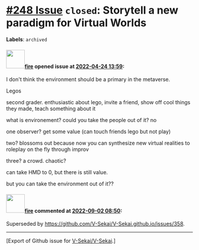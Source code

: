 # [\#248 Issue](https://github.com/V-Sekai/V-Sekai/issues/248) `closed`: Storytell a new paradigm for Virtual Worlds
**Labels**: `archived`


#### <img src="https://avatars.githubusercontent.com/u/32321?u=c2e06a3d2b49a467aa907e54aa259516440267cc&v=4" width="50">[fire](https://github.com/fire) opened issue at [2022-04-24 13:59](https://github.com/V-Sekai/V-Sekai/issues/248):

I don't think the environment should be a primary in the metaverse.

Legos

second grader. enthusiastic about lego, invite a friend, show off cool things they made, teach something about it

what is environement?
could you take the people out of it? no

one observer? get some value (can touch friends lego but not play)

two? blossoms out because now you can synthesize new virtual realities to roleplay on the fly through improv

three? a crowd. chaotic?

can take HMD to 0, but there is still value.

but you can take the environment out of it??

#### <img src="https://avatars.githubusercontent.com/u/32321?u=c2e06a3d2b49a467aa907e54aa259516440267cc&v=4" width="50">[fire](https://github.com/fire) commented at [2022-09-02 08:50](https://github.com/V-Sekai/V-Sekai/issues/248#issuecomment-1235242422):

Superseded by https://github.com/V-Sekai/V-Sekai.github.io/issues/358.


-------------------------------------------------------------------------------



[Export of Github issue for [V-Sekai/V-Sekai](https://github.com/V-Sekai/V-Sekai).]
